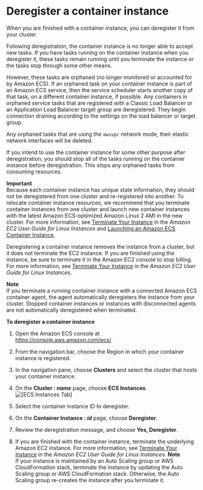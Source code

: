 # Deregister a container instance<a name="deregister_container_instance"></a>

When you are finished with a container instance, you can deregister it from your cluster\.

Following deregistration, the container instance is no longer able to accept new tasks\. If you have tasks running on the container instance when you deregister it, these tasks remain running until you terminate the instance or the tasks stop through some other means\.

However, these tasks are orphaned \(no longer monitored or accounted for by Amazon ECS\)\. If an orphaned task on your container instance is part of an Amazon ECS service, then the service scheduler starts another copy of that task, on a different container instance, if possible\. Any containers in orphaned service tasks that are registered with a Classic Load Balancer or an Application Load Balancer target group are deregistered\. They begin connection draining according to the settings on the load balancer or target group\.

Any orphaned tasks that are using the `awsvpc` network mode, their elastic network interfaces will be deleted\.

If you intend to use the container instance for some other purpose after deregistration, you should stop all of the tasks running on the container instance before deregistration\. This stops any orphaned tasks from consuming resources\.

**Important**  
Because each container instance has unique state information, they should not be deregistered from one cluster and re\-registered into another\. To relocate container instance resources, we recommend that you terminate container instances from one cluster and launch new container instances with the latest Amazon ECS\-optimized Amazon Linux 2 AMI in the new cluster\. For more information, see [Terminate Your Instance](https://docs.aws.amazon.com/AWSEC2/latest/UserGuide/terminating-instances.html) in the *Amazon EC2 User Guide for Linux Instances* and [Launching an Amazon ECS Container Instance](launch_container_instance.md)\.

Deregistering a container instance removes the instance from a cluster, but it does not terminate the EC2 instance\. If you are finished using the instance, be sure to terminate it in the Amazon EC2 console to stop billing\. For more information, see [Terminate Your Instance](https://docs.aws.amazon.com/AWSEC2/latest/UserGuide/terminating-instances.html) in the *Amazon EC2 User Guide for Linux Instances*\.

**Note**  
If you terminate a running container instance with a connected Amazon ECS container agent, the agent automatically deregisters the instance from your cluster\. Stopped container instances or instances with disconnected agents are not automatically deregistered when terminated\.

**To deregister a container instance**

1. Open the Amazon ECS console at [https://console\.aws\.amazon\.com/ecs/](https://console.aws.amazon.com/ecs/)\.

1. From the navigation bar, choose the Region in which your container instance is registered\.

1. In the navigation pane, choose **Clusters** and select the cluster that hosts your container instance\.

1. On the **Cluster : *name*** page, choose **ECS Instances**\.  
![\[ECS Instances Tab\]](http://docs.aws.amazon.com/AmazonECS/latest/developerguide/images/ECS_Instances_tab.png)

1. Select the container instance ID to deregister\.

1. On the **Container Instance : *id*** page, choose **Deregister**\.

1. Review the deregistration message, and choose **Yes, Deregister**\.

1. If you are finished with the container instance, terminate the underlying Amazon EC2 instance\. For more information, see [Terminate Your Instance](https://docs.aws.amazon.com/AWSEC2/latest/UserGuide/terminating-instances.html) in the *Amazon EC2 User Guide for Linux Instances*\.
**Note**  
If your instance is maintained by an Auto Scaling group or AWS CloudFormation stack, terminate the instance by updating the Auto Scaling group or AWS CloudFormation stack\. Otherwise, the Auto Scaling group re\-creates the instance after you terminate it\.